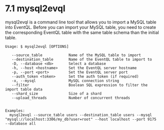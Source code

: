7.1 mysql2evql
==============

mysql2evql is a command line tool that allows you to import a MySQL table into
EventQL. Before you can import your MySQL table, you need to create the
corresponding EventQL table with the same table schema than the initial table.


    Usage: $ mysql2evql [OPTIONS]

       --source_table            Name of the MySQL table to import
       --destination_table       Name of the EventQL table to import to
       -D, --database <db>       Select a database
       -h, --host <hostname>     Set the EventQL server hostname
       -p, --port <port>         Set the EventQL server port
       --auth_token <token>      Set the auth token (if required)
       -x, --mysql               MySQL connection string
       --filter                  Boolean SQL expression to filter the import table data
       --shard_size              Size of a shard
       --upload_threads          Number of concurrent threads


    Examples:
      mysql2evql --source_table users --destination_table users --mysql "mysql://localhost:3306/my_db?user=root" --host localhost --port 9175 --database all
